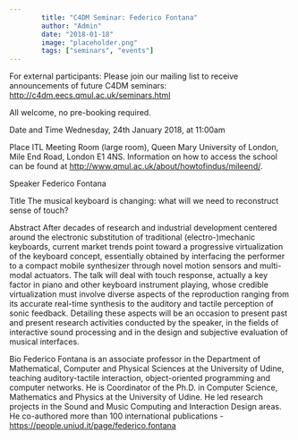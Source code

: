 ```yaml
---
        title: "C4DM Seminar: Federico Fontana"
        author: "Admin"
        date: "2018-01-18"
        image: "placeholder.png"
        tags: ["seminars", "events"]
---
```


For external participants: Please join our mailing list to receive announcements of future C4DM seminars: http://c4dm.eecs.qmul.ac.uk/seminars.html

All welcome, no pre-booking required.

Date and Time
Wednesday, 24th January 2018, at 11:00am

Place
ITL Meeting Room (large room), Queen Mary University of London, Mile End Road, London E1 4NS. Information on how to access the school can be found at http://www.qmul.ac.uk/about/howtofindus/mileend/.

Speaker
Federico Fontana

Title
The musical keyboard is changing: what will we need to reconstruct sense of touch?

Abstract
After decades of research and industrial development centered around the electronic substitution of traditional (electro-)mechanic keyboards, current market trends point toward a progressive virtualization of the keyboard concept, essentially obtained by interfacing the performer to a compact mobile synthesizer through novel motion sensors and multi-modal actuators. The talk will deal with touch response, actually a key factor in piano and other keyboard instrument playing, whose credible virtualization must involve diverse aspects of the reproduction ranging from its accurate real-time synthesis to the auditory and tactile perception of sonic feedback. Detailing these aspects will be an occasion to present past and present research activities conducted by the speaker, in the fields of interactive sound processing and in the design and subjective evaluation of musical interfaces.

Bio
Federico Fontana is an associate professor in the Department of Mathematical, Computer and Physical Sciences at the University of Udine, teaching auditory-tactile interaction, object-oriented programming and computer networks. He is Coordinator of the Ph.D. in Computer Science, Mathematics and Physics at the University of Udine. He led research projects in the Sound and Music Computing and Interaction Design areas. He co-authored more than 100 international publications - https://people.uniud.it/page/federico.fontana
